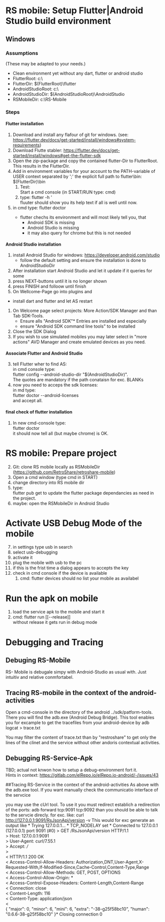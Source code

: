 # RS mobile: Setup Flutter|Android Studio build environment
## Windows
### Assumptions 
(These may be adapted to your needs.)

- Clean environment yet without any dart, flutter or android studio
- FlutterRoot: c:\
- FlutterDir:    $(FlutterRoot)\flutter
- AndroidStudioRoot: c:\
- AndroidStudioDir: $(AndroidStudioRoot)\AndroidStudio 
- RSMobileDir: c:\RS-Mobile

### Steps
#### Flutter installation
1. Download and install any flafour of git for windows.
   (see: https://flutter.dev/docs/get-started/install/windows#system-requirements)
1. Download Flutte stabler: https://flutter.dev/docs/get-started/install/windows#get-the-flutter-sdk
2. Open the zip-package and copy the contained flutter-Dir to FlutterRoot.
This results in the FlutterDir.
3. Add in environment variables for your account to the PATH-variable of USER context separated by ';' the explicit full path to flutter\bin: $(FlutterDir)\bin
   1. Test:   
     Start a cmd console  (in START/RUN type: cmd)
   1. type: flutter -h <return>'   
      fluuter should show you its help text if all is well until now.
1. in cmd type:  flutter doctor <return>
   - flutter chechs its environment and will most likely tell you, that
     - Android SDK is missing
     - Android Studio is missing
     - it may also query for chrome but this is not needed
#### Android Studio installation
1. install Android Studio for windows: https://developer.android.com/studio
   - follow the default setting and ensure the installation is done to  AndroidStudioDir
1. After installation start Android Studio and let it update if it queries for some
2. press NEXT-buttons until it is no longer shown
3. press FINISH and folloow until finish
4. On Wellcome-Page go into plugins and
  - install dart and flutter and let AS restart
1. On Welcome page select projects: More Action/SDK Manager and than Tab SDK-Tools.
   - Ensure alls "Android SDK"* Entries are installed and especially
   - ensure "Android SDK command line tools" to be installed
1. Close the SDK Dialog
2. If you wish to use simulated mobiles you may later select in "more actions" AVD Manager and create emulated devices as you need.
#### Associate Flutter and Android Studio
3. tell Flutter wher to find AS:    
   in cmd console type:  
   flutter config --android-studio-dir "$(AndroidStudioDir)".  
   The quotes are mandatory if the path conataisn for exc. BLANKs
1. now you need to acceps the sdk licenses:  
   in md type:  
   flutter doctor --android-licenses  
   and accept all.
#### final check of flutter installation
1. In new cmd-console type:  
flutter doctor   
it should now tell all (but maybe chrome) is OK.
# RS mobile: Prepare project
2. Git: clone RS mobile locally as RSMobileDir  
(https://github.com/RetroShare/retroshare-mobile)
3. Open a cmd window (type cmd in START)
4. change directory into RS mobile dir
5. type:  
flutter pub get<return>
to update the flutter package dependancies as need in the project.
6. maybe: open the RSMobileDir  in Android Studio
# Activate USB Debug Mode of the mobile
7. in settings type usb in search
8. select usb-debugging
9. activate it
10. plug the mobile with usb to the pc
11. if this is the frist time a dialog appears to accepts the key
12. check in cmd console if the device is available
    1. cmd: flutter devices<return> should no list your mobile as availabel 
# Run the apk on mobile
1. load the service apk to the mobile and start it
2. cmd: flutter run [[--release]]<return>  
without release it gets run in debug mode

# Debugging and Tracing
## Debuging RS-Mobile
RS- Mobile is debugale simpy with Android-Studio as usual with. Just intuitiv and relative conmfortabel.
## Tracing RS-mobile in the context of the android-activities
Open a cmd-console in the directory of the android ../sdk/patform-tools.
There you will find the adb.exe (Android Debug Bridge).
This tool enables you for excample to get the tracefiles from your android-device 
by
adb logcat > trace.txt<return>

You may filter the content of trace.txt than by "restroshare" to get only the lines of the clinet and the service without other andoris contextual activities.


## Debugging RS-Service-Apk
TBD; actual not knwon how to setup a debug-environment fort it.  
Hints in context: https://gitlab.com/elRepo.io/elRepo.io-android/-/issues/43

##Tracing RS-Service in the context of the android-activities
As above with the adb.exe tool.
If you want manually check the communicatio  interface of the servcice 

you may use the cUrl tool.
To use it you must redirect establich a redirection of the ports:
adb forward tcp:9091 tcp:9092
than you should be able to talk to the servcie direcly.
for exc. like:
curl http://127.0.0.1:9091/RsJsonApi/version -v
This would for exc generate an output like
    *   Trying 127.0.0.1...
    * TCP_NODELAY set
    * Connected to 127.0.0.1 (127.0.0.1) port 9091 (#0)
    > GET /RsJsonApi/version HTTP/1.1  
    > Host: 127.0.0.1:9091  
    > User-Agent: curl/7.55.1  
    > Accept: */*  
    >  
    < HTTP/1.1 200 OK  
    < Access-Control-Allow-Headers: Authorization,DNT,User-Agent,X-Requested-With,If-Modified-Since,Cache-Control,Content-Type,Range  
    < Access-Control-Allow-Methods: GET, POST, OPTIONS  
    < Access-Control-Allow-Origin: *  
    < Access-Control-Expose-Headers: Content-Length,Content-Range  
    < Connection: close  
    < Content-Length: 116  
    < Content-Type: application/json  
    <  
    {
        "major": 0,
        "minor": 6,
        "mini": 6,
        "extra": "-38-g25f58bc10",
        "human": "0.6.6-38-g25f58bc10"
    }* Closing connection 0